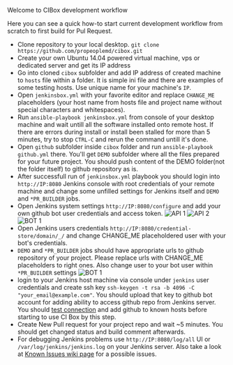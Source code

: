 Welcome to CIBox development workflow

Here you can see a quick how-to start current development workflow from scratch to first build for Pul Request.

* Clone repository to your local desktop. ```git clone https://github.com/propeoplemd/cibox.git```
* Create your own Ubuntu 14.04 powered virtual machine, vps or dedicated server and get its IP address
* Go into cloned ```cibox``` subfolder and add IP address of created machine to ```hosts``` file within a folder. It is simple ini file and there are examples of some testing hosts. Use unique name for your machine's ```IP```.
* Open ```jenkinsbox.yml``` with your favorite editor and replace ```CHANGE_ME``` placeholders (your host name from hosts file and project name without special characters and whitespaces).
* Run ```ansible-playbook jenkinsbox.yml``` from console of your desktop machine and wait untill all the software installed onto remote host. If there are errors during install or install been stalled for more than 5 minutes, try to stop ```CTRL-C``` and rerun the command untill it's done.
* Open ```github``` subfolder inside ```cibox``` folder and run ```ansible-playbook github.yml``` there. You'll get ```DEMO``` subfolder where all the files prepared for your future project. You should push content of the DEMO folder(not the folder itself) to github repository as is.
* After successfull run of ```jenkinsbox.yml``` playbook you should login into ```http://IP:8080``` Jenkins console with root credentials of your remote machine and change some unfilled settings for Jenkins itself and ```DEMO``` and ```*PR_BUILDER``` jobs.
* Open Jenkins system settings ```http://IP:8080/configure``` and add your own github bot user credentials and access token.
![API 1](http://druler.com/drulerfiles/github/api1.png)
![API 2](http://druler.com/drulerfiles/github/api2.png)
![BOT 1](http://druler.com/drulerfiles/github/bot1.png)
* Open Jenkins users credentials ```http://IP:8080/credential-store/domain/_/``` and change CHANGE_ME placeholdered user with your bot's credentials.
* ```DEMO``` and ```*PR_BUILDER``` jobs should have appropriate urls to github repository of your project. Please replace urls with CHANGE_ME placeholders to right ones. Also change user to your bot user within ```*PR_BUILDER``` settings
![BOT 1](http://druler.com/drulerfiles/github/bot1.png)
* login to your Jenkins host machine via console under ```jenkins``` user credentials and create ssh key
```ssh-keygen -t rsa -b 4096 -C "your_email@example.com"```. You should upload that key to github bot account for adding ability to access github repo from Jenkins server. You should [test connection](https://help.github.com/articles/generating-ssh-keys/#step-5-test-the-connection) and add github to known hosts before starting to use CI Box by this step. 
* Create New Pull request for your project repo and wait ~5 minutes. You should get changed status and build comment afterwards.
* For debugging Jenkins problems use ```http://IP:8080/log/all``` UI or ```/var/log/jenkins/jenkins.log``` on your Jenkins server. Also take a look at [Known Issues wiki page](https://github.com/propeoplemd/cibox/wiki/Known-Issues) for a possible issues.